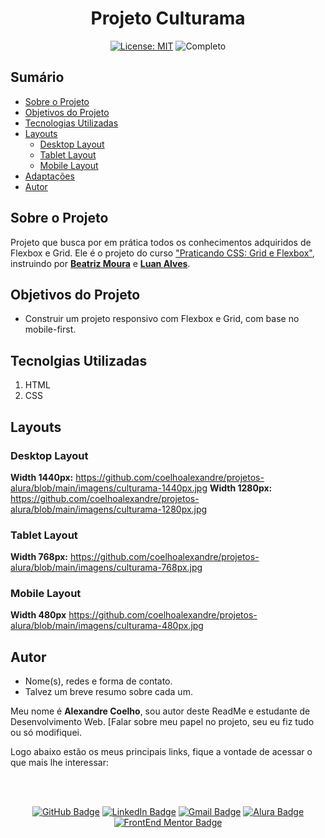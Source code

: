 <h1 align="center"> Projeto Culturama </h1>

<p align="center">  </p>

<div align="center">

  <a href="https://github.com/coelhoalexandre/projeto-alura-culturama/blob/main/LICENSE" target="_blank"><img src="https://img.shields.io/badge/License-MIT-yellow.svg" alt="License: MIT"></a> <img src="https://img.shields.io/badge/Completo-lightgreen.svg" alt="Completo">

</div>

## Sumário

- [Sobre o Projeto](#sobre-o-projeto)
- [Objetivos do Projeto](#objetivos-do-projeto)
- [Tecnologias Utilizadas](#tecnolgias-utilizadas)
- [Layouts](#layouts)
  - [Desktop Layout](#desktop-layout)
  - [Tablet Layout](#tablet-layout)
  - [Mobile Layout](#mobile-layout)
- [Adaptações](#adaptações)
- [Autor](#autor)

## Sobre o Projeto

Projeto que busca por em prática todos os conhecimentos adquiridos de Flexbox e Grid. Ele é o projeto do curso ["Praticando CSS: Grid e Flexbox"](https://cursos.alura.com.br/course/praticando-css-grid-flexbox), instruindo por [**Beatriz Moura**](https://github.com/beatrizmouradev) e [**Luan Alves**](https://github.com/luanalvesdev).

## Objetivos do Projeto

- Construir um projeto responsivo com Flexbox e Grid, com base no mobile-first.

## Tecnolgias Utilizadas

1. HTML
2. CSS

## Layouts

### Desktop Layout

**Width 1440px:** https://github.com/coelhoalexandre/projetos-alura/blob/main/imagens/culturama-1440px.jpg
**Width 1280px:** https://github.com/coelhoalexandre/projetos-alura/blob/main/imagens/culturama-1280px.jpg

### Tablet Layout

**Width 768px:** https://github.com/coelhoalexandre/projetos-alura/blob/main/imagens/culturama-768px.jpg

### Mobile Layout

**Width 480px** https://github.com/coelhoalexandre/projetos-alura/blob/main/imagens/culturama-480px.jpg

## Autor

- Nome(s), redes e forma de contato. 
- Talvez um breve resumo sobre cada um.

Meu nome é **Alexandre Coelho**, sou autor deste ReadMe e estudante de Desenvolvimento Web. [Falar sobre meu papel no projeto, seu eu fiz tudo ou só modifiquei.

Logo abaixo estão os meus principais links, fique a vontade de acessar o que mais lhe interessar:

<br>

<br>

<div align="center">

<a href = "https://github.com/coelhoalexandre"><img src="https://img.shields.io/badge/GitHub-%23333?style=for-the-badge&logo=github&logoColor=white" alt="GitHub Badge"></a>
<a href="https://www.linkedin.com/in/-coelhoalexandre/" target="_blank"><img src="https://img.shields.io/badge/-LinkedIn-%230077B5?style=for-the-badge&logo=linkedin&logoColor=white" alt="LinkedIn Badge"></a>
<a href = "mailto:alexandrecoelhocontato@gmail.com" target="_blank"><img src="https://img.shields.io/badge/-Gmail-critical?style=for-the-badge&logo=gmail&logoColor=white" target="_blank" alt="Gmail Badge"></a>
<a href = "https://cursos.alura.com.br/user/coelhoalexandre" target="_blank"><img src="https://img.shields.io/badge/Alura-0747a6?style=for-the-badge&logo=alura&logoColor=white" target="_blank" alt="Alura Badge"></a>
<a href = "https://www.frontendmentor.io/profile/coelhoalexandre" target="_blank"><img src="https://img.shields.io/badge/Frontend_Mentor-white?style=for-the-badge&logo=frontendmentor&logoColor=blue" alt="FrontEnd Mentor Badge">
